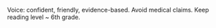 Voice: confident, friendly, evidence-based. Avoid medical claims. Keep reading level ~ 6th grade.


